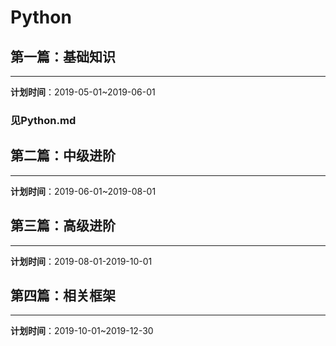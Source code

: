 # Python

## 第一篇：基础知识

---

**计划时间**：2019-05-01~2019-06-01

### 见Python.md

## 第二篇：中级进阶

---

**计划时间**：2019-06-01~2019-08-01

## 第三篇：高级进阶

---

**计划时间**：2019-08-01-2019-10-01

## 第四篇：相关框架

---

**计划时间**：2019-10-01~2019-12-30